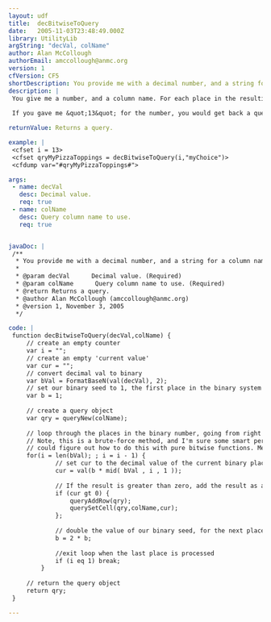 ```yaml
---
layout: udf
title:  decBitwiseToQuery
date:   2005-11-03T23:48:49.000Z
library: UtilityLib
argString: "decVal, colName"
author: Alan McCollough
authorEmail: amccollough@anmc.org
version: 1
cfVersion: CF5
shortDescription: You provide me with a decimal number, and a string for a column name and I will return to you a query containing of the decimal values for each resulting non-zero value when your number is converted to binary.
description: |
 You give me a number, and a column name. For each place in the resulting binary number, if that place evaluates out to a non-zero decimal number, that number will be added to the query as a row.
     
 If you gave me &quot;13&quot; for the number, you would get back a query with three rows; &quot;1&quot;, &quot;4&quot;, and &quot;8&quot;.

returnValue: Returns a query.

example: |
 <cfset i = 13>
 <cfset qryMyPizzaToppings = decBitwiseToQuery(i,"myChoice")>
 <cfdump var="#qryMyPizzaToppings#">

args:
 - name: decVal
   desc: Decimal value.
   req: true
 - name: colName
   desc: Query column name to use.
   req: true


javaDoc: |
 /**
  * You provide me with a decimal number, and a string for a column name and I will return to you a query containing of the decimal values for each resulting non-zero value when your number is converted to binary.
  * 
  * @param decVal      Decimal value. (Required)
  * @param colName      Query column name to use. (Required)
  * @return Returns a query. 
  * @author Alan McCollough (amccollough@anmc.org) 
  * @version 1, November 3, 2005 
  */

code: |
 function decBitwiseToQuery(decVal,colName) {
     // create an empty counter
     var i = "";
     // create an empty 'current value'
     var cur = "";
     // convert decimal val to binary
     var bVal = FormatBaseN(val(decVal), 2);
     // set our binary seed to 1, the first place in the binary system
     var b = 1;
     
     // create a query object
     var qry = queryNew(colName);
     
     // loop through the places in the binary number, going from right to left.
     // Note, this is a brute-force method, and I'm sure some smart person out there
     // could figure out how to do this with pure bitwise functions. Me, I'm not that person.
     for(i = len(bVal); ; i = i - 1) {
             // set cur to the decimal value of the current binary place value
             cur = val(b * mid( bVal , i , 1 ));
             
             // If the result is greater than zero, add the result as a row to the query
             if (cur gt 0) {
                 queryAddRow(qry);
                 querySetCell(qry,colName,cur);
             };
                 
             // double the value of our binary seed, for the next place if necessary
             b = 2 * b;
             
             //exit loop when the last place is processed
             if (i eq 1) break;
         }
     
     // return the query object
     return qry;
 }

---
```



